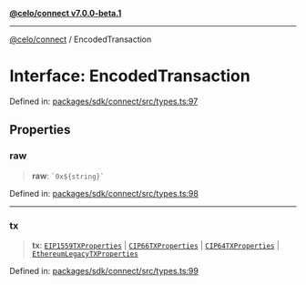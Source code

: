 [**@celo/connect v7.0.0-beta.1**](../README.md)

***

[@celo/connect](../globals.md) / EncodedTransaction

# Interface: EncodedTransaction

Defined in: [packages/sdk/connect/src/types.ts:97](https://github.com/celo-org/developer-tooling/blob/master/packages/sdk/connect/src/types.ts#L97)

## Properties

### raw

> **raw**: `` `0x${string}` ``

Defined in: [packages/sdk/connect/src/types.ts:98](https://github.com/celo-org/developer-tooling/blob/master/packages/sdk/connect/src/types.ts#L98)

***

### tx

> **tx**: [`EIP1559TXProperties`](EIP1559TXProperties.md) \| [`CIP66TXProperties`](CIP66TXProperties.md) \| [`CIP64TXProperties`](CIP64TXProperties.md) \| [`EthereumLegacyTXProperties`](EthereumLegacyTXProperties.md)

Defined in: [packages/sdk/connect/src/types.ts:99](https://github.com/celo-org/developer-tooling/blob/master/packages/sdk/connect/src/types.ts#L99)
